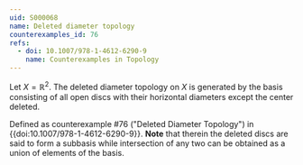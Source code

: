 ```yaml
---
uid: S000068
name: Deleted diameter topology
counterexamples_id: 76
refs:
  - doi: 10.1007/978-1-4612-6290-9 
    name: Counterexamples in Topology
---
```

Let $X = \mathbb{R}^2$. The deleted diameter topology on $X$ is generated by the basis consisting of all open discs with their horizontal diameters except the center deleted.

Defined as counterexample #76 ("Deleted Diameter Topology")
in {{doi:10.1007/978-1-4612-6290-9}}.
**Note** that therein the deleted discs are said to form a subbasis while intersection of any two can be obtained as a union
of elements of the basis.
